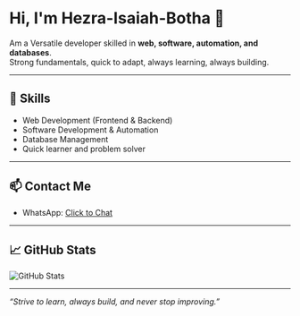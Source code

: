 
<!--
**Isaiah-gitcreator/Isaiah-gitcreator** is a ✨ _special_ ✨ repository because its `README.md` (this file) appears on your GitHub profile.

Here are some ideas to get you started:

- 🔭 I’m currently working on ...
- 🌱 I’m currently learning ...
- 👯 I’m looking to collaborate on ...
- 🤔 I’m looking for help with ...
- 💬 Ask me about ...
- 📫 How to reach me: ...
- 😄 Pronouns: ...
- ⚡ Fun fact: ...
-->
# Hi, I'm Hezra-Isaiah-Botha 👋

Am a Versatile developer skilled in **web, software, automation, and databases**.  
Strong fundamentals, quick to adapt, always learning, always building.

---

## 🔧 Skills
- Web Development (Frontend & Backend)
- Software Development & Automation
- Database Management
- Quick learner and problem solver

---

## 📫 Contact Me
- WhatsApp: [Click to Chat](https://wa.me/+260975430928)

---

## 📈 GitHub Stats
![GitHub Stats](https://github-readme-stats.vercel.app/api?username=Isaiah-gitcreator&show_icons=true&theme=radical)

---

*“Strive to learn, always build, and never stop improving.”*
